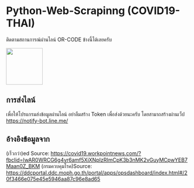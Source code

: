 # Python-Web-Scrapinng (COVID19-THAI)
ติดตามสถานการณ์ผ่านไลน์ OR-CODE ข้างนี้ได้เลยครับ

<img src="https://user-images.githubusercontent.com/9077501/77223913-707fa700-6b93-11ea-9b20-229028daf421.jpg" width="100" height="100">

## การส่งไลน์
เพื่อให้โปรแกรมส่งข้อมูลผ่านไลน์ อย่าลืมสร้าง Token เพื่อส่งด้วยนะครับ
โดยสามาถสร้างผ่านเว็ป https://notify-bot.line.me/

## อ้างอิงข้อมูลจาก

(เร็วกว่า)ed Source: https://covid19.workpointnews.com/?fbclid=IwAR0WRCG6g4vr6amf5XiXNpIzRImCpK3b3nMK2vGuyMCpwYEB7Maan0Z_BKM
(กรมควบคุมโรค)Source: https://ddcportal.ddc.moph.go.th/portal/apps/opsdashboard/index.html#/20f3466e075e45e5946aa87c96e8ad65
